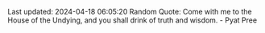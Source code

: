 Last updated: 2024-04-18 06:05:20
Random Quote: Come with me to the House of the Undying, and you shall drink of truth and wisdom.  -  Pyat Pree
